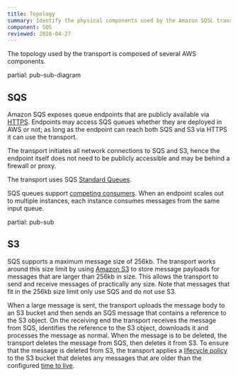```yaml
---
title: Topology
summary: Identify the physical components used by the Amazon SQSL transport and how they interact.
component: SQS
reviewed: 2020-04-27
---
```


The topology used by the transport is composed of several AWS components.

partial: pub-sub-diagram

## SQS

Amazon SQS exposes queue endpoints that are publicly available via [HTTPS](https://en.wikipedia.org/wiki/HTTPS). Endpoints may access SQS queues whether they are deployed in AWS or not; as long as the endpoint can reach both SQS and S3 via HTTPS it can use the transport.

The transport initiates all network connections to SQS and S3, hence the endpoint itself does not need to be publicly accessible and may be behind a firewall or proxy.

The transport uses SQS [Standard Queues](https://docs.aws.amazon.com/AWSSimpleQueueService/latest/SQSDeveloperGuide/standard-queues.html).

SQS queues support [competing consumers](https://www.enterpriseintegrationpatterns.com/patterns/messaging/CompetingConsumers.html). When an endpoint scales out to multiple instances, each instance consumes messages from the same input queue.

partial: pub-sub

## S3

SQS supports a maximum message size of 256kb. The transport works around this size limit by using [Amazon S3](https://docs.aws.amazon.com/AmazonS3/latest/dev/Welcome.html) to store message payloads for messages that are larger than 256kb in size. This allows the transport to send and receive messages of practically any size. Note that messages that fit in the 256kb size limit only use SQS and do not use S3.

When a large message is sent, the transport uploads the message body to an S3 bucket and then sends an SQS message that contains a reference to the S3 object. On the receiving end the transport receives the message from SQS, identifies the reference to the S3 object, downloads it and processes the message as normal. When the message is to be deleted, the transport deletes the message from SQS, then deletes it from S3. To ensure that the message is deleted from S3, the transport applies a [lifecycle policy](https://docs.aws.amazon.com/AmazonS3/latest/dev/object-lifecycle-mgmt.html) to the S3 bucket that deletes any messages that are older than the configured [time to live](/transports/sqs/configuration-options.md#maxttldays).